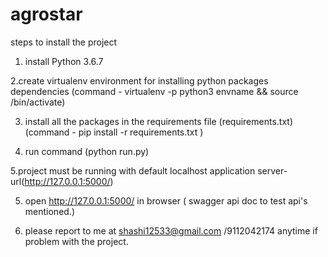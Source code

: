 # agrostar

steps to install the project

1. install Python 3.6.7

2.create virtualenv environment for installing python packages dependencies
   (command - virtualenv -p python3 envname && source <your virtual_env name>/bin/activate)

3. install all the packages in the requirements file (requirements.txt) 
  (command - pip install -r requirements.txt  )

4. run command (python run.py)

5.project must be running with default localhost application server-url(http://127.0.0.1:5000/)

5. open http://127.0.0.1:5000/  in browser ( swagger api doc to test api's mentioned.)


6. please report to me at shashi12533@gmail.com /9112042174 anytime if problem with the project.
